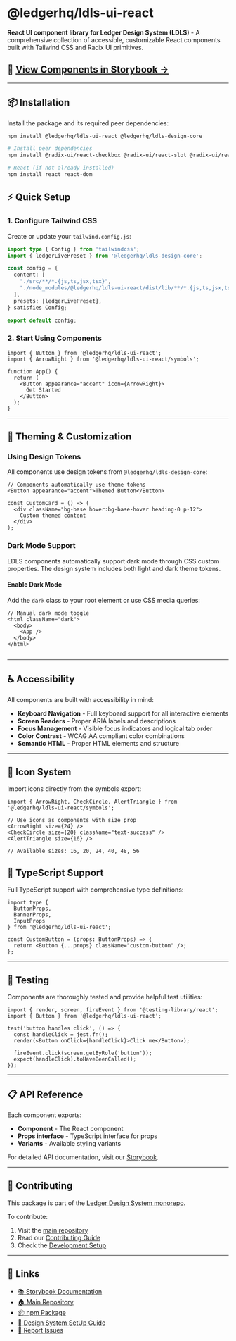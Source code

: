 # @ledgerhq/ldls-ui-react

**React UI component library for Ledger Design System (LDLS)** - A comprehensive collection of accessible, customizable React components built with Tailwind CSS and Radix UI primitives.

## 🎨 [View Components in Storybook →](https://ldls.vercel.app)

---

## 📦 Installation

Install the package and its required peer dependencies:

```bash
npm install @ledgerhq/ldls-ui-react @ledgerhq/ldls-design-core

# Install peer dependencies
npm install @radix-ui/react-checkbox @radix-ui/react-slot @radix-ui/react-switch @radix-ui/react-tooltip class-variance-authority clsx tailwind-merge

# React (if not already installed)
npm install react react-dom
```

## ⚡ Quick Setup

### 1. Configure Tailwind CSS

Create or update your `tailwind.config.js`:

```typescript
import type { Config } from 'tailwindcss';
import { ledgerLivePreset } from '@ledgerhq/ldls-design-core';

const config = {
  content: [
    "./src/**/*.{js,ts,jsx,tsx}",
    "./node_modules/@ledgerhq/ldls-ui-react/dist/lib/**/*.{js,ts,jsx,tsx}"
  ],
  presets: [ledgerLivePreset],
} satisfies Config;

export default config;
```

### 2. Start Using Components

```tsx
import { Button } from '@ledgerhq/ldls-ui-react';
import { ArrowRight } from '@ledgerhq/ldls-ui-react/symbols';

function App() {
  return (
    <Button appearance="accent" icon={ArrowRight}>
      Get Started
    </Button>
  );
}
```

---

## 🎨 Theming & Customization

### Using Design Tokens

All components use design tokens from `@ledgerhq/ldls-design-core`:

```tsx
// Components automatically use theme tokens
<Button appearance="accent">Themed Button</Button>

const CustomCard = () => (
  <div className="bg-base hover:bg-base-hover heading-0 p-12">
    Custom themed content
  </div>
);
```

### Dark Mode Support

LDLS components automatically support dark mode through CSS custom properties. The design system includes both light and dark theme tokens.

#### Enable Dark Mode

Add the `dark` class to your root element or use CSS media queries:

```tsx
// Manual dark mode toggle
<html className="dark">
  <body>
    <App />
  </body>
</html>


```

---

## ♿ Accessibility

All components are built with accessibility in mind:

- **Keyboard Navigation** - Full keyboard support for all interactive elements
- **Screen Readers** - Proper ARIA labels and descriptions
- **Focus Management** - Visible focus indicators and logical tab order
- **Color Contrast** - WCAG AA compliant color combinations
- **Semantic HTML** - Proper HTML elements and structure

---

## 🎨 Icon System

Import icons directly from the symbols export:

```tsx
import { ArrowRight, CheckCircle, AlertTriangle } from '@ledgerhq/ldls-ui-react/symbols';

// Use icons as components with size prop
<ArrowRight size={24} />
<CheckCircle size={20} className="text-success" />
<AlertTriangle size={16} />

// Available sizes: 16, 20, 24, 40, 48, 56
```

## 🔷 TypeScript Support

Full TypeScript support with comprehensive type definitions:

```tsx
import type {
  ButtonProps,
  BannerProps,
  InputProps
} from '@ledgerhq/ldls-ui-react';

const CustomButton = (props: ButtonProps) => {
  return <Button {...props} className="custom-button" />;
};
```

---

## 🧪 Testing

Components are thoroughly tested and provide helpful test utilities:

```tsx
import { render, screen, fireEvent } from '@testing-library/react';
import { Button } from '@ledgerhq/ldls-ui-react';

test('button handles click', () => {
  const handleClick = jest.fn();
  render(<Button onClick={handleClick}>Click me</Button>);

  fireEvent.click(screen.getByRole('button'));
  expect(handleClick).toHaveBeenCalled();
});
```

---

## 📋 API Reference

Each component exports:

- **Component** - The React component
- **Props interface** - TypeScript interface for props
- **Variants** - Available styling variants

For detailed API documentation, visit our [Storybook](https://ldls.vercel.app).

---

## 🤝 Contributing

This package is part of the [Ledger Design System monorepo](https://github.com/LedgerHQ/ldls).

To contribute:

1. Visit the [main repository](https://github.com/LedgerHQ/ldls)
2. Read our [Contributing Guide](https://github.com/LedgerHQ/ldls/blob/main/CONTRIBUTING.md)
3. Check the [Development Setup](https://github.com/LedgerHQ/ldls#setup-development-environment)

---

## 🔗 Links

- [📚 Storybook Documentation](https://ldls.vercel.app)
- [🏠 Main Repository](https://github.com/LedgerHQ/ldls)
- [📦 npm Package](https://www.npmjs.com/package/@ledgerhq/ldls-ui-react)
- [🎨 Design System SetUp Guide](https://ldls.vercel.app/?path=/docs/tailwind-setup-guide--docs)
- [🐛 Report Issues](https://github.com/LedgerHQ/ldls/issues)
